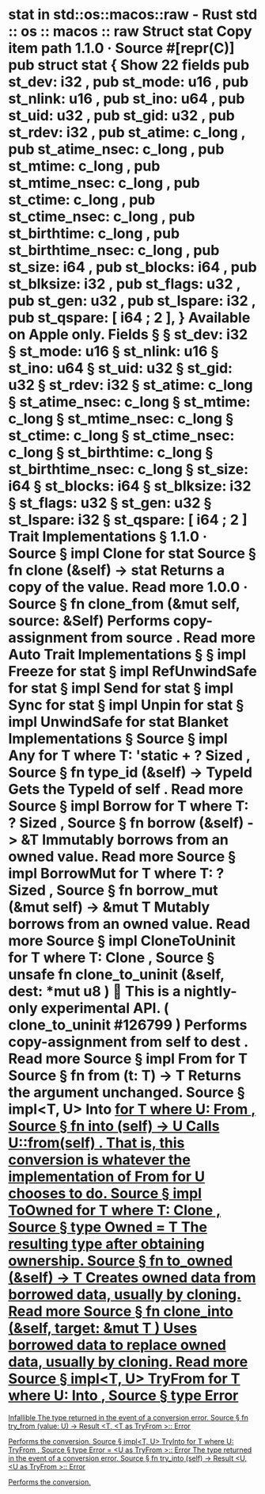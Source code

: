 stat in std::os::macos::raw - Rust
std
::
os
::
macos
::
raw
Struct
stat
Copy item path
1.1.0
·
Source
#[repr(C)]
pub struct stat {
Show 22 fields
pub st_dev:
i32
,
    pub st_mode:
u16
,
    pub st_nlink:
u16
,
    pub st_ino:
u64
,
    pub st_uid:
u32
,
    pub st_gid:
u32
,
    pub st_rdev:
i32
,
    pub st_atime:
c_long
,
    pub st_atime_nsec:
c_long
,
    pub st_mtime:
c_long
,
    pub st_mtime_nsec:
c_long
,
    pub st_ctime:
c_long
,
    pub st_ctime_nsec:
c_long
,
    pub st_birthtime:
c_long
,
    pub st_birthtime_nsec:
c_long
,
    pub st_size:
i64
,
    pub st_blocks:
i64
,
    pub st_blksize:
i32
,
    pub st_flags:
u32
,
    pub st_gen:
u32
,
    pub st_lspare:
i32
,
    pub st_qspare: [
i64
;
2
],
}
Available on
Apple
only.
Fields
§
§
st_dev:
i32
§
st_mode:
u16
§
st_nlink:
u16
§
st_ino:
u64
§
st_uid:
u32
§
st_gid:
u32
§
st_rdev:
i32
§
st_atime:
c_long
§
st_atime_nsec:
c_long
§
st_mtime:
c_long
§
st_mtime_nsec:
c_long
§
st_ctime:
c_long
§
st_ctime_nsec:
c_long
§
st_birthtime:
c_long
§
st_birthtime_nsec:
c_long
§
st_size:
i64
§
st_blocks:
i64
§
st_blksize:
i32
§
st_flags:
u32
§
st_gen:
u32
§
st_lspare:
i32
§
st_qspare: [
i64
;
2
]
Trait Implementations
§
1.1.0
·
Source
§
impl
Clone
for
stat
Source
§
fn
clone
(&self) ->
stat
Returns a copy of the value.
Read more
1.0.0
·
Source
§
fn
clone_from
(&mut self, source: &Self)
Performs copy-assignment from
source
.
Read more
Auto Trait Implementations
§
§
impl
Freeze
for
stat
§
impl
RefUnwindSafe
for
stat
§
impl
Send
for
stat
§
impl
Sync
for
stat
§
impl
Unpin
for
stat
§
impl
UnwindSafe
for
stat
Blanket Implementations
§
Source
§
impl<T>
Any
for T
where
    T: 'static + ?
Sized
,
Source
§
fn
type_id
(&self) ->
TypeId
Gets the
TypeId
of
self
.
Read more
Source
§
impl<T>
Borrow
<T> for T
where
    T: ?
Sized
,
Source
§
fn
borrow
(&self) ->
&T
Immutably borrows from an owned value.
Read more
Source
§
impl<T>
BorrowMut
<T> for T
where
    T: ?
Sized
,
Source
§
fn
borrow_mut
(&mut self) ->
&mut T
Mutably borrows from an owned value.
Read more
Source
§
impl<T>
CloneToUninit
for T
where
    T:
Clone
,
Source
§
unsafe fn
clone_to_uninit
(&self, dest:
*mut
u8
)
🔬
This is a nightly-only experimental API. (
clone_to_uninit
#126799
)
Performs copy-assignment from
self
to
dest
.
Read more
Source
§
impl<T>
From
<T> for T
Source
§
fn
from
(t: T) -> T
Returns the argument unchanged.
Source
§
impl<T, U>
Into
<U> for T
where
    U:
From
<T>,
Source
§
fn
into
(self) -> U
Calls
U::from(self)
.
That is, this conversion is whatever the implementation of
From
<T> for U
chooses to do.
Source
§
impl<T>
ToOwned
for T
where
    T:
Clone
,
Source
§
type
Owned
= T
The resulting type after obtaining ownership.
Source
§
fn
to_owned
(&self) -> T
Creates owned data from borrowed data, usually by cloning.
Read more
Source
§
fn
clone_into
(&self, target:
&mut T
)
Uses borrowed data to replace owned data, usually by cloning.
Read more
Source
§
impl<T, U>
TryFrom
<U> for T
where
    U:
Into
<T>,
Source
§
type
Error
=
Infallible
The type returned in the event of a conversion error.
Source
§
fn
try_from
(value: U) ->
Result
<T, <T as
TryFrom
<U>>::
Error
>
Performs the conversion.
Source
§
impl<T, U>
TryInto
<U> for T
where
    U:
TryFrom
<T>,
Source
§
type
Error
= <U as
TryFrom
<T>>::
Error
The type returned in the event of a conversion error.
Source
§
fn
try_into
(self) ->
Result
<U, <U as
TryFrom
<T>>::
Error
>
Performs the conversion.